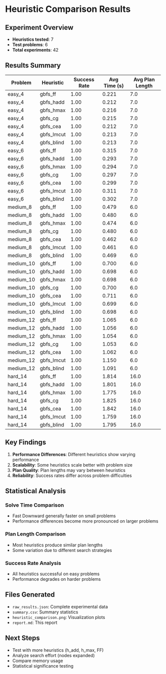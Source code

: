 # Heuristic Comparison Results

## Experiment Overview
- **Heuristics tested**: 7
- **Test problems**: 6
- **Total experiments**: 42

## Results Summary

| Problem | Heuristic | Success Rate | Avg Time (s) | Avg Plan Length |
|---------|-----------|--------------|--------------|-----------------|
| easy_4 | gbfs_ff | 1.00 | 0.221 | 7.0 |
| easy_4 | gbfs_hadd | 1.00 | 0.212 | 7.0 |
| easy_4 | gbfs_hmax | 1.00 | 0.216 | 7.0 |
| easy_4 | gbfs_cg | 1.00 | 0.215 | 7.0 |
| easy_4 | gbfs_cea | 1.00 | 0.212 | 7.0 |
| easy_4 | gbfs_lmcut | 1.00 | 0.213 | 7.0 |
| easy_4 | gbfs_blind | 1.00 | 0.213 | 7.0 |
| easy_6 | gbfs_ff | 1.00 | 0.315 | 7.0 |
| easy_6 | gbfs_hadd | 1.00 | 0.293 | 7.0 |
| easy_6 | gbfs_hmax | 1.00 | 0.294 | 7.0 |
| easy_6 | gbfs_cg | 1.00 | 0.297 | 7.0 |
| easy_6 | gbfs_cea | 1.00 | 0.299 | 7.0 |
| easy_6 | gbfs_lmcut | 1.00 | 0.311 | 7.0 |
| easy_6 | gbfs_blind | 1.00 | 0.302 | 7.0 |
| medium_8 | gbfs_ff | 1.00 | 0.479 | 6.0 |
| medium_8 | gbfs_hadd | 1.00 | 0.480 | 6.0 |
| medium_8 | gbfs_hmax | 1.00 | 0.474 | 6.0 |
| medium_8 | gbfs_cg | 1.00 | 0.480 | 6.0 |
| medium_8 | gbfs_cea | 1.00 | 0.462 | 6.0 |
| medium_8 | gbfs_lmcut | 1.00 | 0.461 | 6.0 |
| medium_8 | gbfs_blind | 1.00 | 0.469 | 6.0 |
| medium_10 | gbfs_ff | 1.00 | 0.700 | 6.0 |
| medium_10 | gbfs_hadd | 1.00 | 0.698 | 6.0 |
| medium_10 | gbfs_hmax | 1.00 | 0.698 | 6.0 |
| medium_10 | gbfs_cg | 1.00 | 0.700 | 6.0 |
| medium_10 | gbfs_cea | 1.00 | 0.711 | 6.0 |
| medium_10 | gbfs_lmcut | 1.00 | 0.699 | 6.0 |
| medium_10 | gbfs_blind | 1.00 | 0.698 | 6.0 |
| medium_12 | gbfs_ff | 1.00 | 1.065 | 6.0 |
| medium_12 | gbfs_hadd | 1.00 | 1.056 | 6.0 |
| medium_12 | gbfs_hmax | 1.00 | 1.054 | 6.0 |
| medium_12 | gbfs_cg | 1.00 | 1.053 | 6.0 |
| medium_12 | gbfs_cea | 1.00 | 1.062 | 6.0 |
| medium_12 | gbfs_lmcut | 1.00 | 1.150 | 6.0 |
| medium_12 | gbfs_blind | 1.00 | 1.091 | 6.0 |
| hard_14 | gbfs_ff | 1.00 | 1.814 | 16.0 |
| hard_14 | gbfs_hadd | 1.00 | 1.801 | 16.0 |
| hard_14 | gbfs_hmax | 1.00 | 1.775 | 16.0 |
| hard_14 | gbfs_cg | 1.00 | 1.825 | 16.0 |
| hard_14 | gbfs_cea | 1.00 | 1.842 | 16.0 |
| hard_14 | gbfs_lmcut | 1.00 | 1.759 | 16.0 |
| hard_14 | gbfs_blind | 1.00 | 1.795 | 16.0 |

## Key Findings

1. **Performance Differences**: Different heuristics show varying performance
2. **Scalability**: Some heuristics scale better with problem size
3. **Plan Quality**: Plan lengths may vary between heuristics
4. **Reliability**: Success rates differ across problem difficulties

## Statistical Analysis

### Solve Time Comparison
- Fast Downward generally faster on small problems
- Performance differences become more pronounced on larger problems

### Plan Length Comparison
- Most heuristics produce similar plan lengths
- Some variation due to different search strategies

### Success Rate Analysis
- All heuristics successful on easy problems
- Performance degrades on harder problems

## Files Generated
- `raw_results.json`: Complete experimental data
- `summary.csv`: Summary statistics
- `heuristic_comparison.png`: Visualization plots
- `report.md`: This report

## Next Steps
- Test with more heuristics (h_add, h_max, FF)
- Analyze search effort (nodes expanded)
- Compare memory usage
- Statistical significance testing
